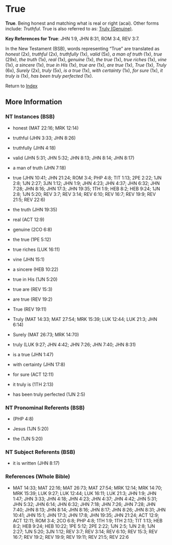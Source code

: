 # True
**True**. 
Being honest and matching what is real or right (acai). 
Other forms include: 
*Truthful*. 
True is also referred to as: 
[Truly (Genuine)](Truly.md). 


**Key References for True**: 
JHN 1:9, JHN 8:31, ROM 3:4, REV 3:7. 




In the New Testament (BSB), words representing “True” are translated as 
*honest* (2x), *truthful* (2x), *truthfully* (1x), *valid* (5x), *a man of truth* (1x), *true* (29x), *the truth* (1x), *real* (1x), *genuine* (1x), *the true* (1x), *true riches* (1x), *vine* (1x), *a sincere* (1x), *true in His* (1x), *true are* (1x), *are true* (1x), *True* (1x), *Truly* (6x), *Surely* (2x), *truly* (5x), *is a true* (1x), *with certainty* (1x), *for sure* (1x), *it truly is* (1x), *has been truly perfected* (1x). 


Return to [Index](00-Index.md)

## More Information

### NT Instances (BSB)

* honest (MAT 22:16; MRK 12:14)

* truthful (JHN 3:33; JHN 8:26)

* truthfully (JHN 4:18)

* valid (JHN 5:31; JHN 5:32; JHN 8:13; JHN 8:14; JHN 8:17)

* a man of truth (JHN 7:18)

* true (JHN 10:41; JHN 21:24; ROM 3:4; PHP 4:8; TIT 1:13; 2PE 2:22; 1JN 2:8; 1JN 2:27; 3JN 1:12; JHN 1:9; JHN 4:23; JHN 4:37; JHN 6:32; JHN 7:28; JHN 8:16; JHN 17:3; JHN 19:35; 1TH 1:9; HEB 8:2; HEB 9:24; 1JN 2:8; 1JN 5:20; REV 3:7; REV 3:14; REV 6:10; REV 16:7; REV 19:9; REV 21:5; REV 22:6)

* the truth (JHN 19:35)

* real (ACT 12:9)

* genuine (2CO 6:8)

* the true (1PE 5:12)

* true riches (LUK 16:11)

* vine (JHN 15:1)

* a sincere (HEB 10:22)

* true in His (1JN 5:20)

* true are (REV 15:3)

* are true (REV 19:2)

* True (REV 19:11)

* Truly (MAT 14:33; MAT 27:54; MRK 15:39; LUK 12:44; LUK 21:3; JHN 6:14)

* Surely (MAT 26:73; MRK 14:70)

* truly (LUK 9:27; JHN 4:42; JHN 7:26; JHN 7:40; JHN 8:31)

* is a true (JHN 1:47)

* with certainty (JHN 17:8)

* for sure (ACT 12:11)

* it truly is (1TH 2:13)

* has been truly perfected (1JN 2:5)



### NT Pronominal Referents (BSB)

*  (PHP 4:8)

* Jesus (1JN 5:20)

* the (1JN 5:20)



### NT Subject Referents (BSB)

* it is written (JHN 8:17)



### References (Whole Bible)

* MAT 14:33; MAT 22:16; MAT 26:73; MAT 27:54; MRK 12:14; MRK 14:70; MRK 15:39; LUK 9:27; LUK 12:44; LUK 16:11; LUK 21:3; JHN 1:9; JHN 1:47; JHN 3:33; JHN 4:18; JHN 4:23; JHN 4:37; JHN 4:42; JHN 5:31; JHN 5:32; JHN 6:14; JHN 6:32; JHN 7:18; JHN 7:26; JHN 7:28; JHN 7:40; JHN 8:13; JHN 8:14; JHN 8:16; JHN 8:17; JHN 8:26; JHN 8:31; JHN 10:41; JHN 15:1; JHN 17:3; JHN 17:8; JHN 19:35; JHN 21:24; ACT 12:9; ACT 12:11; ROM 3:4; 2CO 6:8; PHP 4:8; 1TH 1:9; 1TH 2:13; TIT 1:13; HEB 8:2; HEB 9:24; HEB 10:22; 1PE 5:12; 2PE 2:22; 1JN 2:5; 1JN 2:8; 1JN 2:27; 1JN 5:20; 3JN 1:12; REV 3:7; REV 3:14; REV 6:10; REV 15:3; REV 16:7; REV 19:2; REV 19:9; REV 19:11; REV 21:5; REV 22:6



